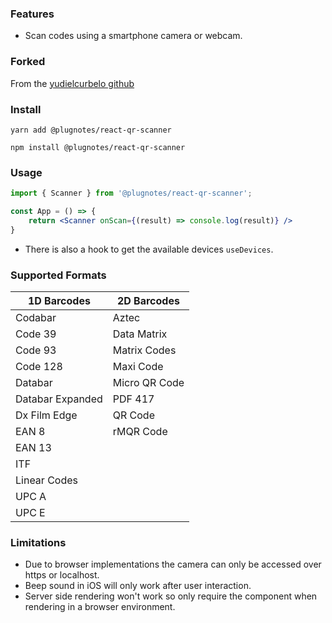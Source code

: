 ### Features

- Scan codes using a smartphone camera or webcam.

### Forked 
From the [yudielcurbelo github](https://github.com/yudielcurbelo/react-qr-scanner)

### Install

    yarn add @plugnotes/react-qr-scanner

    npm install @plugnotes/react-qr-scanner

### Usage

```jsx
import { Scanner } from '@plugnotes/react-qr-scanner';

const App = () => {
    return <Scanner onScan={(result) => console.log(result)} />
}
```

- There is also a hook to get the available devices `useDevices`.

### Supported Formats

| 1D Barcodes      | 2D Barcodes   |
|------------------|---------------|
| Codabar          | Aztec         |
| Code 39          | Data Matrix   | 
| Code 93          | Matrix Codes  | 
| Code 128         | Maxi Code     | 
| Databar          | Micro QR Code |             
| Databar Expanded | PDF 417       |             
| Dx Film Edge     | QR Code       |             
| EAN 8            | rMQR Code     |             
| EAN 13           |               |             
| ITF              |               |             
| Linear Codes     |               |             
| UPC A            |               |             
| UPC E            |               |             

### Limitations

- Due to browser implementations the camera can only be accessed over https or localhost.
- Beep sound in iOS will only work after user interaction.
- Server side rendering won't work so only require the component when rendering in a browser environment.
